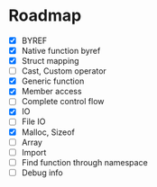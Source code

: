 # Roadmap

- [x] BYREF
- [x] Native function byref
- [x] Struct mapping
- [ ] Cast, Custom operator
- [x] Generic function
- [x] Member access
- [ ] Complete control flow
- [x] IO
- [ ] File IO
- [x] Malloc, Sizeof
- [ ] Array
- [ ] Import
- [ ] Find function through namespace
- [ ] Debug info
